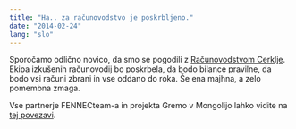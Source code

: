 ```yaml
---
title: "Ha.. za računovodstvo je poskrbljeno."
date: "2014-02-24"
lang: "slo"
---
```


Sporočamo odlično novico, da smo se pogodili z [Računovodstvom Cerklje](http://www.racunovodstvo-cerklje.si/ "Računovodstvo Cerklje"). Ekipa izkušenih računovodij bo poskrbela, da bodo bilance pravilne, da bodo vsi računi zbrani in vse oddano do roka. Še ena majhna, a zelo pomembna zmaga.

Vse partnerje FENNECteam-a in projekta Gremo v Mongolijo lahko vidite na [tej povezavi](http://gremovmongolijo.com/partnerji/ "Partnerji").
